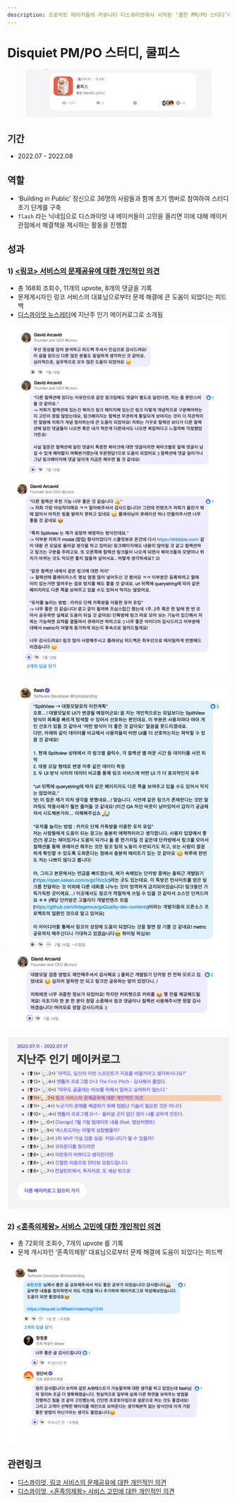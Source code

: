 ```yaml
---
description: 프로덕트 메이커들의 커뮤니티 디스콰이엇에서 시작된 ‘쿨한 PM/PO 스터디’라는 뜻의 스터디 모임에서 프로덕트 개선에 대한 글을 작성
---
```


# Disquiet PM/PO 스터디, 쿨피스

<figure><img src="../.gitbook/assets/image (132).png" alt=""><figcaption></figcaption></figure>

## 기간

* 2022.07 - 2022.08

## **역할**

* ‘Building in Public’ 정신으로 36명의 사람들과 함께 초기 멤버로 참여하여 스터디 초기 단계를 구축
* `flash` 라는 닉네임으로 디스콰이엇 내 메이커들이 고민을 올리면 이에 대해 메이커 관점에서 해결책을 제시하는 활동을 진행함

## **성과**

### 1) [<링코> 서비스의 문제공유에 대한 개인적인 의견](https://disquiet.io/@flash/makerlog/1140)

* 총 168회 조회수, 11개의 upvote, 8개의 댓글을 기록
* 문제게시자인 링코 서비스의 대표님으로부터 문제 해결에 큰 도움이 되었다는 피드백
* [디스콰이엇 뉴스레터](https://stibee.com/api/v1.0/emails/share/hBRs2GUbFdW7yxIHvJCGFPlVS2Vk0Mk=)에 지난주 인기 메이커로그로 소개됨

![](../.gitbook/assets/culpis-01.png) ![](../.gitbook/assets/culpis-04.png)

![](../.gitbook/assets/culpis-02.png) ![](../.gitbook/assets/culpis-05.png)

![](../.gitbook/assets/culpis-03.png)

### 2) [<혼족의제왕> 서비스 고민에 대한 개인적인 의견](https://disquiet.io/@flash/makerlog/1245)

* 총 72회의 조회수, 7개의 upvote 를 기록
* 문제 개시자인 ‘혼족의제왕’ 대표님으로부터 문제 해결에 도움이 되었다는 피드백

![](../.gitbook/assets/culpis-06.png)

## 관련링크

* [디스콰이엇, 링코 서비스의 문제공유에 대한 개인적인 의견](https://disquiet.io/@flash/makerlog/1140)
* [디스콰이엇, <혼족의제왕> 서비스 고민에 대한 개인적인 의견](https://disquiet.io/@flash/makerlog/1245)
